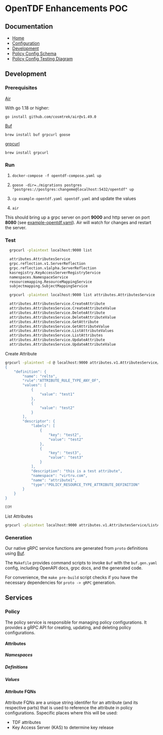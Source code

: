 # OpenTDF Enhancements POC

## Documentation
- [Home](https://opentdf.github.io/opentdf-v2-poc)<!-- change this once repo is renamed  -->
- [Configuration](./docs/configuration.md)
- [Development](#development)
- [Policy Config Schema](./migrations/20240131000000_diagram.md)
- [Policy Config Testing Diagram](./integration/testing_diagram.png)

## Development

### Prerequisites

[Air](https://github.com/cosmtrek/air)

With go 1.18 or higher:

`go install github.com/cosmtrek/air@v1.49.0`

[Buf](https://buf.build/docs/ecosystem/cli-overview)

`brew install buf grpcurl goose`

[grpcurl](https://github.com/fullstorydev/grpcurl)

`brew install grpcurl`

### Run

1. `docker-compose -f opentdf-compose.yaml up`

2. `goose -dir=./migrations postgres "postgres://postgres:changeme@localhost:5432/opentdf" up`

3. `cp example-opentdf.yaml opentdf.yaml` and update the values

4. `air`

This should bring up a grpc server on port **9000** and http server on port **8080** (see [example-opentdf.yaml](https://github.com/opentdf/opentdf-v2-poc/blob/main/example-opentdf.yaml#L38-L43)). Air will watch for changes and restart the server.

### Test

```bash
  grpcurl -plaintext localhost:9000 list

  attributes.AttributesService
  grpc.reflection.v1.ServerReflection
  grpc.reflection.v1alpha.ServerReflection
  kasregistry.KeyAccessServerRegistryService
  namespaces.NamespaceService
  resourcemapping.ResourceMappingService
  subjectmapping.SubjectMappingService

  grpcurl -plaintext localhost:9000 list attributes.AttributesService

  attributes.AttributesService.CreateAttribute
  attributes.AttributesService.CreateAttributeValue
  attributes.AttributesService.DeleteAttribute
  attributes.AttributesService.DeleteAttributeValue
  attributes.AttributesService.GetAttribute
  attributes.AttributesService.GetAttributeValue
  attributes.AttributesService.ListAttributeValues
  attributes.AttributesService.ListAttributes
  attributes.AttributesService.UpdateAttribute
  attributes.AttributesService.UpdateAttributeValue
```

Create Attribute

```bash
grpcurl -plaintext -d @ localhost:9000 attributes.v1.AttributesService/CreateAttribute <<EOM
{
    "definition": {
        "name": "relto",
        "rule":"ATTRIBUTE_RULE_TYPE_ANY_OF",
        "values": [
            {
                "value": "test1"
            },
            {
                "value": "test2"
            }
        ],
        "descriptor": {
            "labels": [
                {
                    "key": "test2",
                    "value": "test2"
                },
                {
                    "key": "test3",
                    "value": "test3"
                }
            ],
            "description": "this is a test attribute",
            "namespace": "virtru.com",
            "name": "attribute1",
            "type":"POLICY_RESOURCE_TYPE_ATTRIBUTE_DEFINITION"
        }
    }
}

EOM
```

List Attributes

```bash
grpcurl -plaintext localhost:9000 attributes.v1.AttributesService/ListAttributes
```

### Generation

Our native gRPC service functions are generated from `proto` definitions using [Buf](https://buf.build/docs/introduction).

The `Makefile` provides command scripts to invoke `Buf` with the `buf.gen.yaml` config, including OpenAPI docs, grpc docs, and the
generated code.

For convenience, the `make pre-build` script checks if you have the necessary dependencies for `proto -> gRPC` generation.

## Services

### Policy

The policy service is responsible for managing policy configurations. It provides a gRPC API for
creating, updating, and deleting policy configurations.

#### Attributes

##### Namespaces

##### Definitions

##### Values

#### Attribute FQNs

Attribute FQNs are a unique string identifer for an attribute (and its respective parts) that is 
used to reference the attribute in policy configurations. Sspecific places where this will be used:

- TDF attributes
- Key Access Server (KAS) to determine key release

